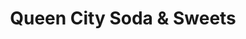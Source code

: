 ---
title: "Queen City Soda & Sweets"
url: /springfield/queen-city-soda-and-sweets/
shop: confectionery
---